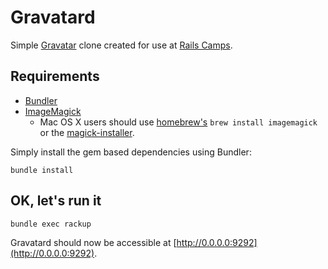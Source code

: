 # Gravatard

Simple [Gravatar](http://gravatar.com) clone created for use at [Rails Camps](http://railscamps.com).

## Requirements

* [Bundler](http://gembundler.com)
* [ImageMagick](http://www.imagemagick.org/script/install-source.php)
  * Mac OS X users should use [homebrew's](https://github.com/mxcl/homebrew/wiki/installation) `brew install imagemagick` or the [magick-installer](https://github.com/maddox/magick-installer).

Simply install the gem based dependencies using Bundler:

```shell
bundle install
```

## OK, let's run it

```shell
bundle exec rackup
```

Gravatard should now be accessible at [http://0.0.0.0:9292](http://0.0.0.0:9292).

